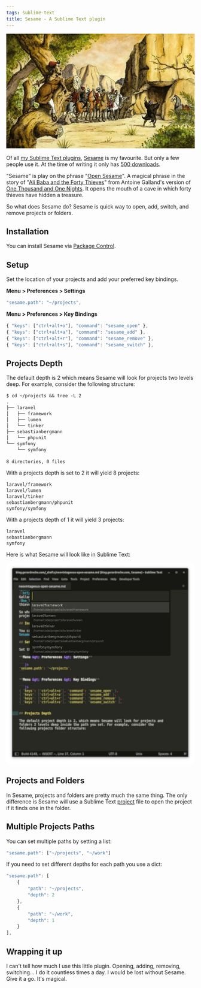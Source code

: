 ```yaml
---
tags: sublime-text
title: Sesame - A Sublime Text plugin
---
```


![Ali Baba overhearing one of the thieves saying "Open Sesame"](/assets/2023-05-19-open-sesame.webp)

Of all [my Sublime Text plugins](https://packagecontrol.io/browse/authors/gerardroche), [Sesame](https://packagecontrol.io/packages/Sesame) is my favourite. But only a few people use it. At the time of writing it only has [500 downloads](https://packagecontrol.io/packages/Sesame).

"Sesame" is play on the phrase "[Open Sesame](https://en.wikipedia.org/wiki/Open_sesame)". A magical phrase in the story of "[Ali Baba and the Forty Thieves](https://en.wikipedia.org/wiki/Ali_Baba_and_the_Forty_Thieves)" from Antoine Galland's version of [One Thousand and One Nights](https://en.wikipedia.org/wiki/One_Thousand_and_One_Nights). It opens the mouth of a cave in which forty thieves have hidden a treasure.

So what does Sesame do? Sesame is quick way to open, add, switch, and remove projects or folders.

## Installation

You can install Sesame via [Package Control](https://packagecontrol.io/packages/Sesame).

## Setup

Set the location of your projects and add your preferred key bindings.

**Menu &gt; Preferences &gt; Settings**

```js
"sesame.path": "~/projects",
```

**Menu &gt; Preferences &gt; Key Bindings**

```js
{ "keys": ["ctrl+alt+o"], "command": "sesame_open" },
{ "keys": ["ctrl+alt+a"], "command": "sesame_add" },
{ "keys": ["ctrl+alt+r"], "command": "sesame_remove" },
{ "keys": ["ctrl+alt+s"], "command": "sesame_switch" },
```

## Projects Depth

The default depth is 2 which means Sesame will look for projects two levels deep. For example, consider the following structure:

```terminal
$ cd ~/projects && tree -L 2
.
├── laravel
│   ├── framework
│   ├── lumen
│   └── tinker
├── sebastianbergmann
│   └── phpunit
└── symfony
    └── symfony

8 directories, 0 files
```

With a projects depth is set to 2 it will yield 8 projects:

```
laravel/framework
laravel/lumen
laravel/tinker
sebastianbergmann/phpunit
symfony/symfony
```

With a projects depth of 1 it will yield 3 projects:

```
laravel
sebastianbergmann
symfony
```

Here is what Sesame will look like in Sublime Text:

![Open Sesame command](/assets/2023-05-19-open-sesame-command.webp)

## Projects and Folders

In Sesame, projects and folders are pretty much the same thing. The only difference is Sesame will use a Sublime Text [project](https://www.sublimetext.com/docs/projects.html) file to open the project if it finds one in the folder.

## Multiple Projects Paths

You can set multiple paths by setting a list:

```js
"sesame.path": ["~/projects", "~/work"]
```

If you need to set different depths for each path you use a dict:

```js
"sesame.path": [
    {
        "path": "~/projects",
        "depth": 2
    },
    {
        "path": "~/work",
        "depth": 1
    }
],
```

## Wrapping it up

I can't tell how much I use this little plugin. Opening, adding, removing, switching... I do it countless times a day. I would be lost without Sesame. Give it a go. It's magical.
